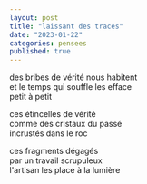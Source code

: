 ```yaml
---
layout: post
title: "laissant des traces"
date: "2023-01-22"
categories: pensees
published: true
---
```


des bribes de vérité nous habitent  
et le temps qui souffle les efface  
petit à petit  

ces étincelles de vérité  
comme des cristaux du passé  
incrustés dans le roc  

ces fragments dégagés  
par un travail scrupuleux  
l'artisan les place à la lumière  
